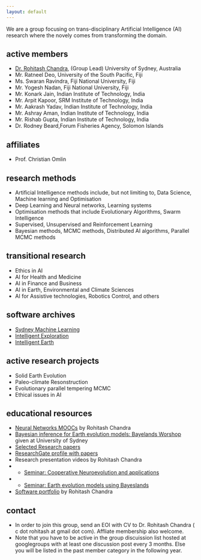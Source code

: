 ```yaml
---
layout: default
--- 
```


We are a group  focusing  on trans-disciplinary   Artificial Intelligence (AI) research where the novely comes from transforming the domain. 

## active members

* [Dr. Rohitash Chandra](https://sydney.edu.au/science/people/rohitash.chandra.php), (Group Lead)  University of Sydney, Australia 
* Mr. Ratneel Deo, University of the South Pacific, Fiji 
* Ms. Swaran Ravindra, Fiji National University, Fiji 
* Mr. Yogesh Nadan, Fiji National University, Fiji 
* Mr. Konark Jain, Indian Institute of Technology, India
* Mr. Arpit Kapoor, SRM Institute of Technology, India
* Mr. Aakrash Yadav, Indian Institute of Technology, India
* Mr. Ashray Aman, Indian Institute of Technology, India
* Mr. Rishab Gupta, Indian Institute of Technology, India
* Dr. Rodney Beard,Forum Fisheries Agency, Solomon  Islands


## affiliates
* Prof. Christian Omlin





## research methods

* Artificial Intelligence methods include, but not limiting to, Data Science, Machine learning and Optimisation
* Deep Learning and Neural networks, Learning systems
* Optimisation methods that include Evolutionary Algorithms, Swarm Intelligence 
* Supervised, Unsupervised and Reinforcement Learning
* Bayesian methods, MCMC methods, Distributed AI algorithms, Parallel MCMC methods


## transitional research

* Ethics in AI 
* AI for Health and Medicine
* AI in Finance and Business
* AI in Earth, Environmental and Climate Sciences
* AI for Assistive technologies,  Robotics Control,    and others

## software archives
* [Sydney Machine Learning](https://github.com/sydney-machine-learning/ )
* [Intelligent Exploration](https://github.com/intelligent-exploration )
* [Intelligent Earth](https://github.com/intelligentEarth/ ) 

## active research projects 
* Solid Earth Evolution
* Paleo-climate Resonstruction 
* Evolutionary parallel tempering MCMC
* Ethical issues in AI


## educational resources
* [Neural Networks MOOCs](https://rohitashchandra.wordpress.com/2019/02/19/neural-networks-fundamentals-and-applications/) by Rohitash Chandra
* [Bayesian inference for Earth evolution models: Bayelands Worshop](https://www.earthbyte.org/bayeslands-resources/) given at University of Sydney
* [Selected Research papers](https://github.com/rohitash-chandra/research)
* [ResearchGate profile with papers ](https://researchgate.net/profile/Rohitash_Chandra)
*  Research presentation videos by  Rohitash Chandra
* * [Seminar: Cooperative Neuroevolution and applications]()
* * [Seminar: Earth evolution models using Bayeslands]()
* [Software portfolio](https://rohitash-chandra.github.io/portfolio/) by Rohitash Chandra





## contact

* In order to join this group, send an EOI with CV to Dr. Rohitash Chandra ( c dot rohitash at gmail dot com). Affliate membership also welcome.
* Note that you have to be active in the group discuission list hosted at googlegroups with at least one discussion post every 3 months. Else you will be listed in the past member category in the following year. 

